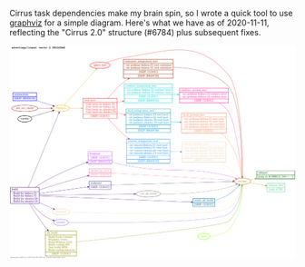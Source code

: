 Cirrus task dependencies make my brain spin, so I wrote a quick tool to use [graphviz](https://graphviz.org/) for a simple diagram. Here's what we have as of 2020-11-11, reflecting the "Cirrus 2.0" structure (#6784) plus subsequent fixes.

![Cirrus Dependencies as of 2020-10-13](cirrus-map.png)
